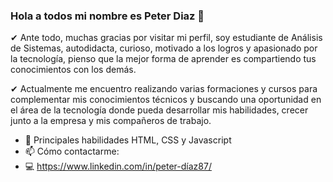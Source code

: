 ### Hola a todos mi nombre es Peter Diaz 👋

✔ Ante todo, muchas gracias por visitar mi perfil, soy estudiante de Análisis de Sistemas, autodidacta, curioso, motivado a los logros y apasionado por la tecnología, pienso que la mejor forma de aprender es compartiendo tus conocimientos con los demás. 
 
✔ Actualmente me encuentro realizando varias formaciones y cursos para complementar mis conocimientos técnicos y buscando una oportunidad en el área de la tecnología donde pueda desarrollar mis habilidades, crecer junto a la empresa y mis compañeros de trabajo.

- 🌱 Principales habilidades HTML, CSS y Javascript
- 📫 Cómo contactarme:
- 💻 https://www.linkedin.com/in/peter-díaz87/
